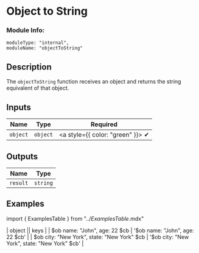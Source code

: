# Object to String
### Module Info: 
```
moduleType: "internal",
moduleName: "objectToString"
```

## Description
The `objectToString` function receives an object and returns the string equivalent of that object.

## Inputs
| Name | Type | Required
|------|------|:-----:|
| `object` | `object` | <a style={{ color: "green" }}> ✔ </a>


## Outputs
| Name | Type |
|------|------|
| `result` | `string` |


## Examples

import { ExamplesTable } from "../_ExamplesTable_.mdx"

<ExamplesTable>
| object || keys |
| $ob name: "John", age: 22 $cb | '$ob name: "John", age: 22 $cb' |
| $ob city: "New York", state: "New York" $cb | '$ob city: "New York", state: "New York" $cb' |
</ExamplesTable>